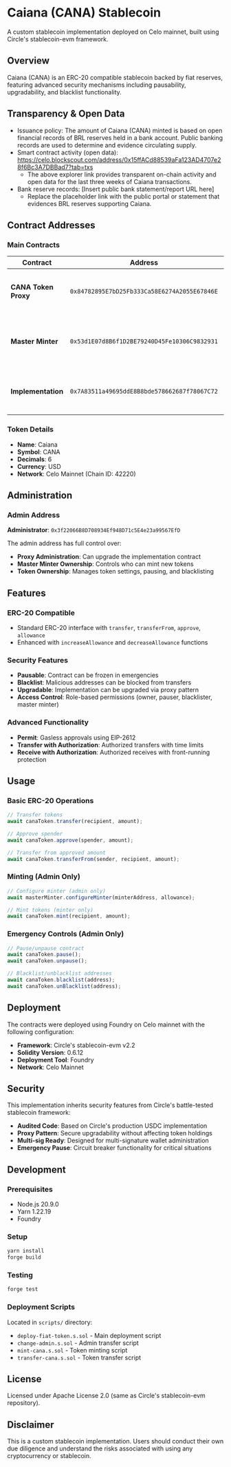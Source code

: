 # Caiana (CANA) Stablecoin

A custom stablecoin implementation deployed on Celo mainnet, built using Circle's stablecoin-evm framework.

## Overview

Caiana (CANA) is an ERC-20 compatible stablecoin backed by fiat reserves, featuring advanced security mechanisms including pausability, upgradability, and blacklist functionality.

## Transparency & Open Data

- Issuance policy: The amount of Caiana (CANA) minted is based on open financial records of BRL reserves held in a bank account. Public banking records are used to determine and evidence circulating supply.
- Smart contract activity (open data): https://celo.blockscout.com/address/0x15ffACd88539aFa123AD4707e28f6Bc3A7DBBad7?tab=txs
  - The above explorer link provides transparent on-chain activity and open data for the last three weeks of Caiana transactions.
- Bank reserve records: [Insert public bank statement/report URL here]
  - Replace the placeholder link with the public portal or statement that evidences BRL reserves supporting Caiana.

## Contract Addresses

### Main Contracts

| Contract | Address | Description |
|----------|---------|-------------|
| **CANA Token Proxy** | `0x84782895E7bD25Fb333Ca58E6274A2055E67846E` | Main token contract proxy - handles all ERC-20 operations |
| **Master Minter** | `0x53d1E07d8B6f1D2BE79240D45Fe10306C9832931` | Controls minting permissions and manages minter allowances |
| **Implementation** | `0x7A83511a49695ddE8B8bde578662687f78067C72` | Current implementation contract containing token logic |

### Token Details

- **Name**: Caiana
- **Symbol**: CANA
- **Decimals**: 6
- **Currency**: USD
- **Network**: Celo Mainnet (Chain ID: 42220)

## Administration

### Admin Address
**Administrator**: `0x3f22066B8D708934Ef948D71c5E4e23a99567EfD`

The admin address has full control over:
- **Proxy Administration**: Can upgrade the implementation contract
- **Master Minter Ownership**: Controls who can mint new tokens
- **Token Ownership**: Manages token settings, pausing, and blacklisting

## Features

### ERC-20 Compatible
- Standard ERC-20 interface with `transfer`, `transferFrom`, `approve`, `allowance`
- Enhanced with `increaseAllowance` and `decreaseAllowance` functions

### Security Features
- **Pausable**: Contract can be frozen in emergencies
- **Blacklist**: Malicious addresses can be blocked from transfers
- **Upgradable**: Implementation can be upgraded via proxy pattern
- **Access Control**: Role-based permissions (owner, pauser, blacklister, master minter)

### Advanced Functionality
- **Permit**: Gasless approvals using EIP-2612
- **Transfer with Authorization**: Authorized transfers with time limits
- **Receive with Authorization**: Authorized receives with front-running protection

## Usage

### Basic ERC-20 Operations

```javascript
// Transfer tokens
await canaToken.transfer(recipient, amount);

// Approve spender
await canaToken.approve(spender, amount);

// Transfer from approved amount
await canaToken.transferFrom(sender, recipient, amount);
```

### Minting (Admin Only)

```javascript
// Configure minter (admin only)
await masterMinter.configureMinter(minterAddress, allowance);

// Mint tokens (minter only)
await canaToken.mint(recipient, amount);
```

### Emergency Controls (Admin Only)

```javascript
// Pause/unpause contract
await canaToken.pause();
await canaToken.unpause();

// Blacklist/unblacklist addresses
await canaToken.blacklist(address);
await canaToken.unBlacklist(address);
```

## Deployment

The contracts were deployed using Foundry on Celo mainnet with the following configuration:

- **Framework**: Circle's stablecoin-evm v2.2
- **Solidity Version**: 0.6.12
- **Deployment Tool**: Foundry
- **Network**: Celo Mainnet

## Security

This implementation inherits security features from Circle's battle-tested stablecoin framework:

- **Audited Code**: Based on Circle's production USDC implementation
- **Proxy Pattern**: Secure upgradability without affecting token holdings
- **Multi-sig Ready**: Designed for multi-signature wallet administration
- **Emergency Pause**: Circuit breaker functionality for critical situations

## Development

### Prerequisites
- Node.js 20.9.0
- Yarn 1.22.19
- Foundry

### Setup
```bash
yarn install
forge build
```

### Testing
```bash
forge test
```

### Deployment Scripts
Located in `scripts/` directory:
- `deploy-fiat-token.s.sol` - Main deployment script
- `change-admin.s.sol` - Admin transfer script
- `mint-cana.s.sol` - Token minting script
- `transfer-cana.s.sol` - Token transfer script

## License

Licensed under Apache License 2.0 (same as Circle's stablecoin-evm repository).

## Disclaimer

This is a custom stablecoin implementation. Users should conduct their own due diligence and understand the risks associated with using any cryptocurrency or stablecoin.

